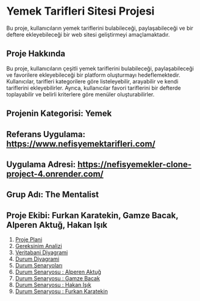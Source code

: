 # Yemek Tarifleri Sitesi Projesi

Bu proje, kullanıcıların yemek tariflerini bulabileceği, paylaşabileceği ve bir deftere ekleyebileceği bir web sitesi geliştirmeyi amaçlamaktadır.

## Proje Hakkında

Bu proje, kullanıcıların çeşitli yemek tariflerini bulabileceği, paylaşabileceği ve favorilere ekleyebileceği bir platform oluşturmayı hedeflemektedir. Kullanıcılar, tarifleri kategorilere göre listeleyebilir, arayabilir ve kendi tariflerini ekleyebilirler. Ayrıca, kullanıcılar favori tariflerini bir defterde toplayabilir ve belirli kriterlere göre menüler oluşturabilirler.

## Projenin Kategorisi: Yemek
## Referans Uygulama: https://www.nefisyemektarifleri.com/
## Uygulama Adresi: https://nefisyemekler-clone-project-4.onrender.com/
## Grup Adı: The Mentalist
## Proje Ekibi: Furkan Karatekin, Gamze Bacak, Alperen Aktuğ, Hakan Işık


1. [Proje Plani](https://github.com/furkankaratekin/nefisyemekler-clone-project/blob/main/Proje%20Plan%C4%B1.pdf)
2. [Gereksinim Analizi](https://github.com/furkankaratekin/nefisyemekler-clone-project/blob/main/Gerksinim%20Analizi.md)
3. [Veritabani Diyagrami](https://github.com/furkankaratekin/nefisyemekler-clone-project/blob/main/Veritaban%C4%B1Diyagram%C4%B1.jpeg)
4. [Durum Diyagrami](https://github.com/furkankaratekin/nefisyemekler-clone-project/blob/main/UseCaseDiyagram2.pdf)
5. [Durum Senaryoları](https://github.com/furkankaratekin/nefisyemekler-clone-project/blob/main/DurumSenaryoları.md)
6. [Durum Senaryosu : Alperen Aktuğ](https://github.com/furkankaratekin/nefisyemekler-clone-project/blob/main/Gereksinim%20Senaryolar%C4%B1%20Alperen%20Aktu%C4%9F.pdf)
7. [Durum Senaryosu : Gamze Bacak](https://github.com/furkankaratekin/nefisyemekler-clone-project/blob/main/Gereksinim%20Senaryolar%C4%B1%20Gamze%20Bacak.pdf)
8. [Durum Senaryosu : Hakan Işık](https://github.com/furkankaratekin/nefisyemekler-clone-project/blob/main/Durum%20Senaryolar%C4%B1%20-%20Hakan%20I%C5%9F%C4%B1k.pdf)
9. [Durum Senaryosu : Furkan Karatekin](https://github.com/furkankaratekin/nefisyemekler-clone-project/blob/main/furkankaratekin-durum-senaryoları.pdf)
   


  
